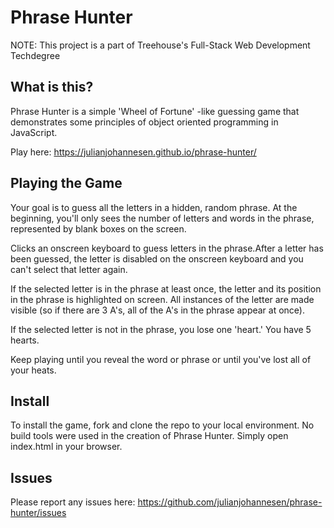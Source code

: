 # Phrase Hunter

NOTE: This project is a part of Treehouse's Full-Stack Web Development Techdegree

## What is this?
Phrase Hunter is a simple 'Wheel of Fortune' -like guessing game that demonstrates some principles of object oriented programming in JavaScript.

Play here: https://julianjohannesen.github.io/phrase-hunter/

## Playing the Game
Your goal is to guess all the letters in a hidden, random phrase. At the beginning, you'll only sees the number of letters and words in the phrase, represented by blank boxes on the screen.

Clicks an onscreen keyboard to guess letters in the phrase.After a letter has been guessed, the letter is disabled on the onscreen keyboard and you can't select that letter again.

If the selected letter is in the phrase at least once, the letter and its position in the phrase is highlighted on screen. All instances of the letter are made visible (so if there are 3 A's, all of the A's in the phrase appear at once).

If the selected letter is not in the phrase, you lose one 'heart.' You have 5 hearts.

Keep playing until you reveal the word or phrase or until you've lost all of your heats.

## Install 
To install the game, fork and clone the repo to your local environment. No build tools were used in the creation of Phrase Hunter. Simply open index.html in your browser.

## Issues
Please report any issues here: https://github.com/julianjohannesen/phrase-hunter/issues